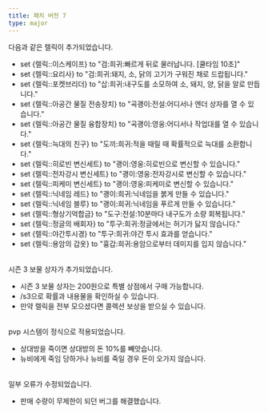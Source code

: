 ```yaml
---
title: 패치 버전 7
type: major
---
```


다음과 같은 렐릭이 추가되었습니다.

* set \{렐릭::이스케이프\} to "검:희귀:빠르게 뒤로 물러납니다. \[쿨타임 10초\]"
* set \{렐릭::요리사\} to "검:희귀:돼지, 소, 닭의 고기가 구워진 채로 드랍됩니다."
* set \{렐릭::포켓브리더\} to "삽:희귀:내구도를 소모하여 소, 돼지, 양, 닭을 알로 만듭니다."
* set \{렐릭::아공간 물질 전송장치\} to "곡괭이:전설:어디서나 엔더 상자를 열 수 있습니다."
* set \{렐릭::아공간 물질 융합장치\} to "곡괭이:영웅:어디서나 작업대를 열 수 있습니다."
* set \{렐릭::늑대의 친구\} to "도끼:희귀:적을 때릴 때 확률적으로 늑대를 소환합니다."
* set \{렐릭::히로빈 변신세트\} to "괭이:영웅:히로빈으로 변신할 수 있습니다."
* set \{렐릭::전자강시 변신세트\} to "괭이:영웅:전자강시로 변신할 수 있습니다."
* set \{렐릭::피케미 변신세트\} to "괭이:영웅:피케미로 변신할 수 있습니다."
* set \{렐릭::닉네임 레드\} to "괭이:희귀:닉네임을 붉게 만들 수 있습니다."
* set \{렐릭::닉네임 블루\} to "괭이:희귀:닉네임을 푸르게 만들 수 있습니다."
* set \{렐릭::형상기억합금\} to "도구:전설:10분마다 내구도가 소량 회복됩니다."
* set \{렐릭::정글의 배회자\} to "투구:희귀:정글에서는 허기가 닳지 않습니다."
* set \{렐릭::야간투시경\} to "투구:희귀:야간 투시 효과를 얻습니다."
* set \{렐릭::용암의 갑옷\} to "흉갑:희귀:용암으로부터 데미지를 입지 않습니다."

<br>시즌 3 보물 상자가 추가되었습니다.

* 시즌 3 보물 상자는 200원으로 특별 상점에서 구매 가능합니다.
* /s3으로 확률과 내용물을 확인하실 수 있습니다.
* 만약 렐릭을 전부 모으셨다면 콜렉션 보상을 받으실 수 있습니다.

<br>pvp 시스템이 정식으로 적용되었습니다.

* 상대방을 죽이면 상대방의 돈 10%를 빼앗습니다.
* 뉴비에게 죽임 당하거나 뉴비를 죽일 경우 돈이 오가지 않습니다.

<br>일부 오류가 수정되었습니다.

* 판매 수량이 무제한이 되던 버그를 해결했습니다.